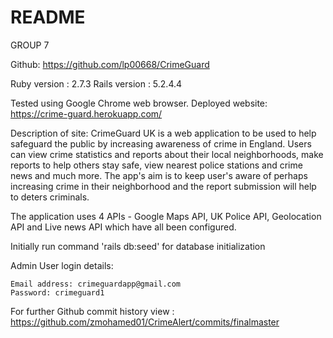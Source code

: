 # README

GROUP 7

Github: https://github.com/lp00668/CrimeGuard 

Ruby version : 2.7.3
Rails version : 5.2.4.4

Tested using Google Chrome web browser.
Deployed website: https://crime-guard.herokuapp.com/ 

Description of site: CrimeGuard UK is a web application to be used to help safeguard the public by increasing awareness 
                    of crime in England. Users can view crime statistics and reports about their local neighborhoods,
                    make reports to help others stay safe, view nearest police stations and crime news and much more.
                    The app's aim is to keep user's aware of perhaps increasing crime in their neighborhood and the report 
                    submission will help to deters criminals.  

The application uses 4 APIs - Google Maps API, UK Police API, Geolocation API and Live news API which have all been configured. 

Initially run command 'rails db:seed' for database initialization

Admin User login details:

    Email address: crimeguardapp@gmail.com
    Password: crimeguard1
    
For further Github commit history view : https://github.com/zmohamed01/CrimeAlert/commits/finalmaster
